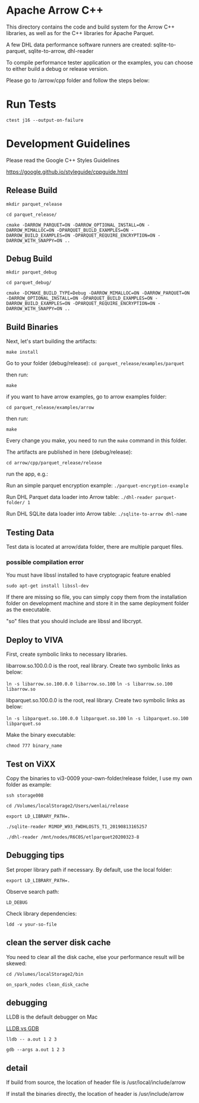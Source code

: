 <!---
  Licensed to the Apache Software Foundation (ASF) under one
  or more contributor license agreements.  See the NOTICE file
  distributed with this work for additional information
  regarding copyright ownership.  The ASF licenses this file
  to you under the Apache License, Version 2.0 (the
  "License"); you may not use this file except in compliance
  with the License.  You may obtain a copy of the License at

    http://www.apache.org/licenses/LICENSE-2.0

  Unless required by applicable law or agreed to in writing,
  software distributed under the License is distributed on an
  "AS IS" BASIS, WITHOUT WARRANTIES OR CONDITIONS OF ANY
  KIND, either express or implied.  See the License for the
  specific language governing permissions and limitations
  under the License.
-->

# Apache Arrow C++

This directory contains the code and build system for the Arrow C++ libraries,
as well as for the C++ libraries for Apache Parquet.

A few DHL data performance software runners are created: sqlite-to-parquet, sqlite-to-arrow, dhl-reader

To compile performance tester application or the examples, you can choose to either build a debug or release version.

Please go to /arrow/cpp folder and follow the steps below:

# Run Tests

`ctest j16 --output-on-failure`

# Development Guidelines

Please read the Google C++ Styles Guidelines

https://google.github.io/styleguide/cppguide.html

## Release Build

`mkdir parquet_release`

`cd parquet_release/`

`cmake -DARROW_PARQUET=ON -DARROW_OPTIONAL_INSTALL=ON -DARROW_MIMALLOC=ON -DPARQUET_BUILD_EXAMPLES=ON -DARROW_BUILD_EXAMPLES=ON -DPARQUET_REQUIRE_ENCRYPTION=ON -DARROW_WITH_SNAPPY=ON ..`

## Debug Build

`mkdir parquet_debug`

`cd parquet_debug/`

`cmake -DCMAKE_BUILD_TYPE=Debug -DARROW_MIMALLOC=ON -DARROW_PARQUET=ON -DARROW_OPTIONAL_INSTALL=ON -DPARQUET_BUILD_EXAMPLES=ON -DARROW_BUILD_EXAMPLES=ON -DPARQUET_REQUIRE_ENCRYPTION=ON -DARROW_WITH_SNAPPY=ON ..`

## Build Binaries

Next, let's start building the artifacts:

`make install`

Go to your folder (debug/release):
`cd parquet_release/examples/parquet`

then run:

`make`

if you want to have arrow examples, go to arrow examples folder:

`cd parquet_release/examples/arrow`

then run:

`make`

Every change you make, you need to run the `make` command in this folder.

The artifacts are published in here (debug/release):

`cd arrow/cpp/parquet_release/release`

run the app, e.g.:

Run an simple parquet encryption example:
`./parquet-encryption-example`

Run DHL Parquet data loader into Arrow table:
`./dhl-reader parquet-folder/ 1`

Run DHL SQLite data loader into Arrow table:
`./sqlite-to-arrow dhl-name`

## Testing Data

Test data is located at arrow/data folder, there are multiple parquet files.

### possible compilation error

You must have libssl installed to have cryptograpic feature enabled

`sudo apt-get install libssl-dev`

If there are missing so file, you can simply copy them from the installation folder on development machine and store it in the same deployment folder as the executable.

"so" files that you should include are libssl and libcrypt.

## Deploy to VIVA

First, create symbolic links to necessary libraries.

libarrow.so.100.0.0 is the root, real library.  Create two symbolic links as below:

`ln -s libarrow.so.100.0.0 libarrow.so.100`
`ln -s libarrow.so.100 libarrow.so`

libparquet.so.100.0.0 is the root, real library.  Create two symbolic links as below:

`ln -s libparquet.so.100.0.0 libparquet.so.100`
`ln -s libparquet.so.100 libparquet.so`

Make the binary executable: 

`chmod 777 binary_name`

## Test on ViXX

Copy the binaries to vi3-0009 your-own-folder/release folder, I use my own folder as example:

`ssh storage008`

`cd /Volumes/localStorage2/Users/wenlai/release`

`export LD_LIBRARY_PATH=.`

`./sqlite-reader M1MOP_W93_FWDHLOSTS_T1_20190813165257`

`./dhl-reader /mnt/nodes/R6C0S/etlparquet20200323-8`

## Debugging tips
Set proper library path if necessary.  By default, use the local folder:

`export LD_LIBRARY_PATH=.`

Observe search path:

`LD_DEBUG`

Check library dependencies:

`ldd -v your-so-file`

## clean the server disk cache

You need to clear all the disk cache, else your performance result will be skewed:

`cd /Volumes/localStorage2/bin`

`on_spark_nodes clean_disk_cache`

## debugging

LLDB is the default debugger on Mac

[LLDB vs GDB](https://lldb.llvm.org/use/map.html)

`lldb -- a.out 1 2 3`

`gdb --args a.out 1 2 3`

## detail

If build from source, the location of header file is
/usr/local/include/arrow

If install the binaries directly, the location of header is 
/usr/include/arrow

